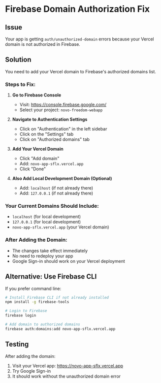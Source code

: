 # Firebase Domain Authorization Fix

## Issue
Your app is getting `auth/unauthorized-domain` errors because your Vercel domain is not authorized in Firebase.

## Solution
You need to add your Vercel domain to Firebase's authorized domains list.

### Steps to Fix:

1. **Go to Firebase Console**
   - Visit: https://console.firebase.google.com/
   - Select your project: `novo-freedom-webapp`

2. **Navigate to Authentication Settings**
   - Click on "Authentication" in the left sidebar
   - Click on the "Settings" tab
   - Click on "Authorized domains" tab

3. **Add Your Vercel Domain**
   - Click "Add domain"
   - Add: `novo-app-sflx.vercel.app`
   - Click "Done"

4. **Also Add Local Development Domain (Optional)**
   - Add: `localhost` (if not already there)
   - Add: `127.0.0.1` (if not already there)

### Your Current Domains Should Include:
- `localhost` (for local development)
- `127.0.0.1` (for local development)
- `novo-app-sflx.vercel.app` (your Vercel domain)

### After Adding the Domain:
- The changes take effect immediately
- No need to redeploy your app
- Google Sign-in should work on your Vercel deployment

## Alternative: Use Firebase CLI
If you prefer command line:

```bash
# Install Firebase CLI if not already installed
npm install -g firebase-tools

# Login to Firebase
firebase login

# Add domain to authorized domains
firebase auth:domains:add novo-app-sflx.vercel.app
```

## Testing
After adding the domain:
1. Visit your Vercel app: https://novo-app-sflx.vercel.app
2. Try Google Sign-in
3. It should work without the unauthorized domain error

